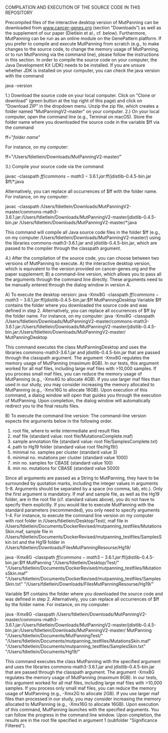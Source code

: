 COMPILATION AND EXECUTION OF THE SOURCE CODE IN THIS REPOSITORY

Precompiled files of the interactive desktop version of MutPanning can be downloaded from www.cancer-genes.org (section "Downloads") as well as the supplement of our paper (Dietlein et al., cf. below). Furthermore, MutPanning can be run as an online module on the GenePattern platform. If you prefer to compile and execute MutPanning from scratch (e.g., to make changes to the source code, to change the memory usage of MutPanning, or to run MutPanning via the command line), please follow the instructions in this section.
In order to compile the source code on your computer, the Java Development Kit (JDK) needs to be installed. If you are unsure whether JDK is installed on your computer, you can check the java version with the command

java -version

1.) Download the source code on your local computer. Click on "Clone or download" (green button at the top right of this page) and click on "Download ZIP" in the dropdown menu. Unzip the zip file, which creates a folder named "MutPanningV2-master" on your computer.
2.) On your local computer, open the command line (e.g., Terminal on macOS). Store the folder name where you downloaded the source code in the variable $ff via the command

ff="*folder name*"

For instance, on my computer:

ff="/Users/fdietlein/Downloads/MutPanningV2-master/"

3.) Compile your source code via the command

javac -classpath $ff/commons-math3-3.6.1.jar:$ff/jdistlib-0.4.5-bin.jar $ff/\*.java

Alternatively, you can replace all occurrences of $ff with the folder name. For instance, on my computer:

javac -classpath /Users/fdietlein/Downloads/MutPanningV2-master/commons-math3-3.6.1.jar\:/Users/fdietlein/Downloads/MutPanningV2-master/jdistlib-0.4.5-bin.jar /Users/fdietlein/Downloads/MutPanningV2-master/\*.java


This command will compile all Java source code files in the folder $ff (e.g., on my computer /Users/fdietlein/Downloads/MutPanningV2-master/) using the libraries commons-math3-3.6.1.jar and jdistlib-0.4.5-bin.jar, which are passed to the compiler through the classpath argument.

4.) After the compilation of the source code, you can choose between two versions of MutPanning to execute. A) the interactive desktop version, which is equivalent to the version provided on cancer-genes.org and the paper supplement; B) a command-line version, which allows you to pass all the arguments through the command line directly. These arguments need to be manually entered through the dialog window in version A.

A) To execute the desktop version:
java -Xmx8G -classpath $ff/commons-math3-3.6.1.jar:$ff/jdistlib-0.4.5-bin.jar:$ff MutPanningDesktop
Variable $ff contains the folder where you downloaded the source code and was defined in step 2.
Alternatively, you can replace all occurrences of $ff by the folder name. For instance, on my computer:
java -Xmx8G -classpath /Users/fdietlein/Downloads/MutPanningV2-master/commons-math3-3.6.1.jar:/Users/fdietlein/Downloads/MutPanningV2-master/jdistlib-0.4.5-bin.jar:/Users/fdietlein/Downloads/MutPanningV2-master/ MutPanningDesktop

This command executes the class MutPanningDesktop and uses the libraries commons-math3-3.6.1.jar and jdistlib-0.4.5-bin.jar that are passed through the classpath argument. The argument -Xmx8G regulates the memory usage of MutPanning (maximum 8GB). In our tests, this argument worked for all maf files, including large maf files with >10,000 samples. If you process small maf files, you can reduce the memory usage of MutPanning (e.g., -Xmx4G to allocate 4GB). If you use larger maf files than used in our study, you may consider increasing the memory allocated to MutPanning (e.g., -Xmx16G to allocate 16GB). Upon execution of this command, a dialog window will open that guides you through the execution of MutPanning. Upon completion, the dialog window will automatically redirect you to the final results files.

B) To execute the command line version:
The command-line version expects the arguments below in the following order. 
1) root file, where to write intermediate and result files
2) maf file (standard value: root file/MutationsComplete.maf)
3) sample annotation file (standard value: root file/SamplesComplete.txt)
4) path to Hg19 folder (standard value root file/Hg19/)
5) minimal no. samples per cluster (standard value 3)
6) minimal no. mutations per cluster (standard value 1000)
7) min no. samples for CBASE (standard value 100)
8) min no. mutations for CBASE (standard value 5000)

Since all arguments are passed as a String to MutPanning, they have to be surrounded by quotation marks, including the integer values in arguments 5-8. Arguments should be separated by a space (no comma, tab, etc.). Only the first argument is mandatory. If maf and sample file, as well as the Hg19 folder, are in the root file (cf. standard values above), you do not have to specify them explicitly. 
If you would like to execute MutPanning with the standard parameters (recommended), you only need to specify arguments 1-4.
For instance, to execute the command line version on my computer with root folder in /Users/fdietlein/Desktop/Test/, maf file in /Users/fdietlein/Documents/DockerRevised/mutpanning_testfiles/MutationsSkin.maf, sample file in /Users/fdietlein/Documents/DockerRevised/mutpanning_testfiles/SamplesSkin.txt and the Hg19 folder in /Users/fdietlein/Downloads/FilesMutPanningResourse/Hg19/


java -Xmx8G -classpath $ff/commons-math3-3.6.1.jar:$ff/jdistlib-0.4.5-bin.jar:$ff MutPanning "/Users/fdietlein/Desktop/Test/" "/Users/fdietlein/Documents/DockerRevised/mutpanning_testfiles/MutationsSkin.maf" "/Users/fdietlein/Documents/DockerRevised/mutpanning_testfiles/SamplesSkin.txt" "/Users/fdietlein/Downloads/FilesMutPanningResourse/Hg19/"

Variable $ff contains the folder where you downloaded the source code and was defined in step 2. Alternatively, you can replace all occurrences of $ff by the folder name. For instance, on my computer:

java -Xmx8G -classpath /Users/fdietlein/Downloads/MutPanningV2-master/commons-math3-3.6.1.jar:/Users/fdietlein/Downloads/MutPanningV2-master/jdistlib-0.4.5-bin.jar:/Users/fdietlein/Downloads/MutPanningV2-master/ MutPanning "/Users/fdietlein/Documents/MutPanningTest/" "/Users/fdietlein/Documents/mutpanning_testfiles/MutationsSkin.maf" "/Users/fdietlein/Documents/mutpanning_testfiles/SamplesSkin.txt" "/Users/fdietlein/Documents/Hg19/"

This command executes the class MutPanning with the specified argument and uses the libraries commons-math3-3.6.1.jar and jdistlib-0.4.5-bin.jar that are passed through the classpath argument. The argument -Xmx8G regulates the memory usage of MutPanning (maximum 8GB). In our tests, this argument worked for all maf files, including large maf files with >10,000 samples. If you process only small maf files, you can reduce the memory usage of MutPanning (e.g., -Xmx2G to allocate 2GB). If you use larger maf files than processed in our study, you may consider increasing the memory allocated to MutPanning (e.g., -Xmx16G to allocate 16GB). Upon execution of this command, MutPanning launches with the specified arguments. You can follow the progress in the command line window. Upon completion, the results are in the root file specified in argument 1 (subfolder "Significance Filtered").
